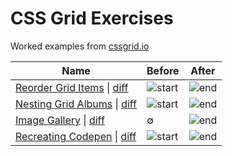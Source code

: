 # CSS Grid Exercises
Worked examples from [cssgrid.io](https://cssgrid/)

Name                  | Before| After
----                  | ------| -----
[Reorder Grid Items](https://auspicious-rings.surge.sh) \| [diff](https://github.com/jdsutherland/css-grid-exercises/commit/5629cb651c55c4ae2c0624f16a308fd84da5882b)     | ![start](https://i.imgur.com/EA0OYHw.png) | ![end](https://i.imgur.com/C1KVTFt.png)
[Nesting Grid Albums](https://bouncy-hook.surge.sh) \| [diff](https://github.com/jdsutherland/css-grid-exercises/commit/939db5bf329184ac907a3ba944a4d3e34f62a7ec)     | ![start](https://i.imgur.com/9LS7Vbc.png) | ![end](https://i.imgur.com/oNr1BWB.png)
[Image Gallery](https://abundant-loss.surge.sh) \| [diff](https://github.com/jdsutherland/css-grid-exercises/commit/e8453f67b40e0c7c44c6b1fa76f79475bfc239df)   | ∅ | ![end](https://i.imgur.com/9KnRdv4.png)
[Recreating Codepen](https://truculent-trains.surge.sh) \| [diff](https://github.com/jdsutherland/css-grid-exercises/commit/599f45d2280f9c68c4af66cd86709ffb92320f44)     | ![start](https://i.imgur.com/MZrX6dS.png) | ![end](https://i.imgur.com/Hos5lPc.png)
